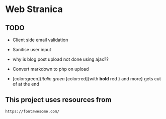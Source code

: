 # Web Stranica

## TODO

* Client side email validation
* Sanitise user input
* why is blog post upload not done using ajax??
* Convert markdown to php on upload

* [color:green]{*italic green* [color:red]{with **bold** red } and more}
  gets cut of at the end


## This project uses resources from
    https://fontawesome.com/
